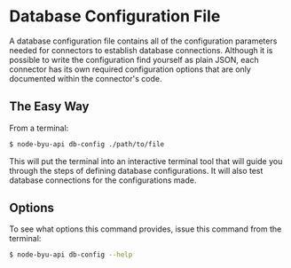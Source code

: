 # Database Configuration File

A database configuration file contains all of the configuration parameters needed for connectors to establish database connections. Although it is possible to write the configuration find yourself as plain JSON, each connector has its own required configuration options that are only documented within the connector's code.

## The Easy Way

From a terminal:

```sh
$ node-byu-api db-config ./path/to/file
```

This will put the terminal into an interactive terminal tool that will guide you through the steps of defining database configurations. It will also test database connections for the configurations made.

## Options

To see what options this command provides, issue this command from the terminal:

```sh
$ node-byu-api db-config --help
```